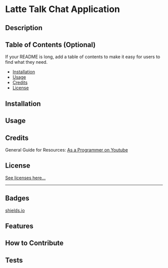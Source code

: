 # Latte Talk Chat Application

## Description

## Table of Contents (Optional)

If your README is long, add a table of contents to make it easy for users to find what they need.

- [Installation](#installation)
- [Usage](#usage)
- [Credits](#credits)
- [License](#license)

## Installation

## Usage

## Credits

General Guide for Resources: [As a Programmer on Youtube](https://www.youtube.com/@asaprogrammer_)

## License

[See licenses here...](./licenses/)

---

## Badges

[shields.io](https://shields.io/)

## Features

## How to Contribute

## Tests
